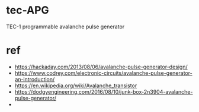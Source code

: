 # tec-APG
TEC-1 programmable avalanche pulse generator


# ref
- https://hackaday.com/2013/08/06/avalanche-pulse-generator-design/
- https://www.codrey.com/electronic-circuits/avalanche-pulse-generator-an-introduction/
- https://en.wikipedia.org/wiki/Avalanche_transistor
- https://dodgyengineering.com/2016/08/10/junk-box-2n3904-avalanche-pulse-generator/
- 
